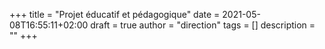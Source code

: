 +++
title       = "Projet éducatif et pédagogique"
date        = 2021-05-08T16:55:11+02:00
draft       = true
author      = "direction"
tags        = []
description = ""
+++
